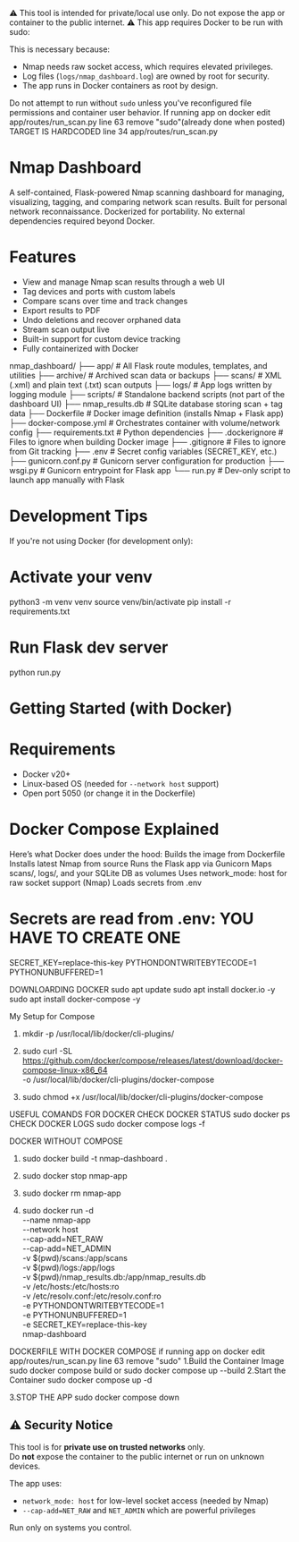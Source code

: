 ⚠️ This tool is intended for private/local use only. Do not expose the app or container to the public internet.
⚠️ This app requires Docker to be run with sudo:

This is necessary because:
- Nmap needs raw socket access, which requires elevated privileges.
- Log files (`logs/nmap_dashboard.log`) are owned by root for security.
- The app runs in Docker containers as root by design.

Do not attempt to run without `sudo` unless you've reconfigured file permissions and container user behavior. 
If running app on docker edit app/routes/run_scan.py line 63 remove "sudo"(already done when posted)
TARGET IS HARDCODED line 34 app/routes/run_scan.py


# Nmap Dashboard
A self-contained, Flask-powered Nmap scanning dashboard for managing, visualizing, tagging, and comparing network scan results.
Built for personal network reconnaissance. Dockerized for portability. No external dependencies required beyond Docker.

# Features
- View and manage Nmap scan results through a web UI
- Tag devices and ports with custom labels
- Compare scans over time and track changes
- Export results to PDF
- Undo deletions and recover orphaned data
- Stream scan output live
- Built-in support for custom device tracking
- Fully containerized with Docker

nmap_dashboard/
├── app/ # All Flask route modules, templates, and utilities
├── archive/ # Archived scan data or backups
├── scans/ # XML (.xml) and plain text (.txt) scan outputs
├── logs/ # App logs written by logging module
├── scripts/ # Standalone backend scripts (not part of the dashboard UI)
├── nmap_results.db # SQLite database storing scan + tag data
├── Dockerfile # Docker image definition (installs Nmap + Flask app)
├── docker-compose.yml # Orchestrates container with volume/network config
├── requirements.txt # Python dependencies
├── .dockerignore # Files to ignore when building Docker image
├── .gitignore # Files to ignore from Git tracking
├── .env # Secret config variables (SECRET_KEY, etc.)
├── gunicorn.conf.py # Gunicorn server configuration for production
├── wsgi.py # Gunicorn entrypoint for Flask app
└── run.py # Dev-only script to launch app manually with Flask


# Development Tips
If you're not using Docker (for development only):
# Activate your venv
python3 -m venv venv
source venv/bin/activate
pip install -r requirements.txt
# Run Flask dev server
python run.py


# Getting Started (with Docker)
# Requirements
- Docker v20+
- Linux-based OS (needed for `--network host` support)
- Open port 5050 (or change it in the Dockerfile)


# Docker Compose Explained
Here’s what Docker does under the hood:
Builds the image from Dockerfile
Installs latest Nmap from source
Runs the Flask app via Gunicorn
Maps scans/, logs/, and your SQLite DB as volumes
Uses network_mode: host for raw socket support (Nmap)
Loads secrets from .env

# Secrets are read from .env: YOU HAVE TO CREATE ONE
SECRET_KEY=replace-this-key
PYTHONDONTWRITEBYTECODE=1
PYTHONUNBUFFERED=1

DOWNLOARDING DOCKER
sudo apt update
sudo apt install docker.io -y
sudo apt install docker-compose -y

My Setup for Compose 
1.  mkdir -p /usr/local/lib/docker/cli-plugins/

2.  sudo curl -SL https://github.com/docker/compose/releases/latest/download/docker-compose-linux-x86_64 \
  -o /usr/local/lib/docker/cli-plugins/docker-compose 

3.  sudo chmod +x /usr/local/lib/docker/cli-plugins/docker-compose

USEFUL COMANDS FOR DOCKER
CHECK DOCKER STATUS sudo docker ps
CHECK DOCKER LOGS sudo docker compose logs -f


DOCKER WITHOUT COMPOSE
1. sudo docker build -t nmap-dashboard .

2. sudo docker stop nmap-app

3. sudo docker rm nmap-app

4. sudo docker run -d \
  --name nmap-app \
  --network host \
  --cap-add=NET_RAW \
  --cap-add=NET_ADMIN \
  -v $(pwd)/scans:/app/scans \
  -v $(pwd)/logs:/app/logs \
  -v $(pwd)/nmap_results.db:/app/nmap_results.db \
  -v /etc/hosts:/etc/hosts:ro \
  -v /etc/resolv.conf:/etc/resolv.conf:ro \
  -e PYTHONDONTWRITEBYTECODE=1 \
  -e PYTHONUNBUFFERED=1 \
  -e SECRET_KEY=replace-this-key \
  nmap-dashboard


DOCKERFILE WITH DOCKER COMPOSE
if running app on docker edit app/routes/run_scan.py line 63 remove "sudo"
1.Build the Container Image
sudo docker compose build
or
sudo docker compose up --build
2.Start the Container
sudo docker compose up -d

3.STOP THE APP
sudo docker compose down



## ⚠️ Security Notice

This tool is for **private use on trusted networks** only.  
Do **not** expose the container to the public internet or run on unknown devices.

The app uses:
- `network_mode: host` for low-level socket access (needed by Nmap)
- `--cap-add=NET_RAW` and `NET_ADMIN` which are powerful privileges

Run only on systems you control.

